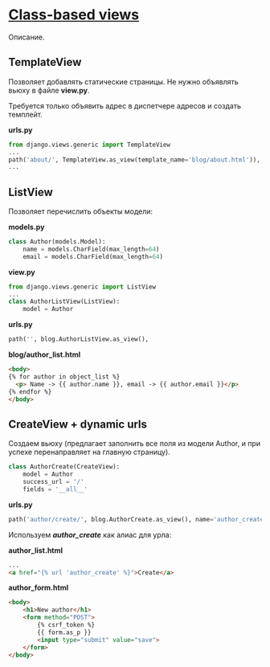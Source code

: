 # [Class-based views](https://docs.djangoproject.com/en/3.2/topics/class-based-views/)
Описание.
## TemplateView
Позволяет добавлять статические страницы. Не нужно объявлять вьюху в файле **view.py**.

Требуется только объявить адрес в диспетчере адресов и создать темплейт.

**urls.py**
```python
from django.views.generic import TemplateView
...
path('about/', TemplateView.as_view(template_name='blog/about.html')),
...
```
## ListView
Позволяет перечислить объекты модели:

**models.py**
```python
class Author(models.Model):
    name = models.CharField(max_length=64)
    email = models.CharField(max_length=64)
```

**view.py**
```python
from django.views.generic import ListView
...
class AuthorListView(ListView):
    model = Author
```

**urls.py**
```python
path('', blog.AuthorListView.as_view(),
```

**blog/author_list.html**
```html
<body>
{% for author in object_list %}
  <p> Name -> {{ author.name }}, email -> {{ author.email }}</p>
{% endfor %}
</body>
```
## CreateView + dynamic urls
Создаем вьюху (предлагает заполнить все поля из модели Author, и при успехе перенаправляет на главную страницу).
```python
class AuthorCreate(CreateView):
    model = Author
    success_url = '/'
    fields = '__all__'

```
**urls.py**
```python
path('author/create/', blog.AuthorCreate.as_view(), name='author_create'),
```
Используем ***author_create*** как алиас для урла:

**author_list.html**
```html
...
<a href="{% url 'author_create' %}">Create</a>
```
**author_form.html**
```html
<body>
    <h1>New author</h1>
    <form method="POST">
        {% csrf_token %}
        {{ form.as_p }}
        <input type="submit" value="save">
    </form>
</body>
```
